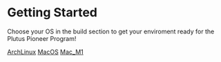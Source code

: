 # Getting Started

Choose your OS in the build section to get your enviroment ready for the Plutus Pioneer Program!

[ArchLinux](ArchLinux.md)
[MacOS](MacOS.md)
[Mac_M1](Mac_M1.md)
